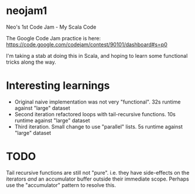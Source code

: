 # neojam1
Neo's 1st Code Jam - My Scala Code

The Google Code Jam practice is here: 
https://code.google.com/codejam/contest/90101/dashboard#s=p0 

I'm taking a stab at doing this in Scala, and hoping to learn some functional tricks along the way. 

# Interesting learnings
- Original naive implementation was not very "functional". 32s runtime against "large" dataset
- Second iteration refactored loops with tail-recursive functions. 10s runtime against "large" dataset
- Third iteration. Small change to use "parallel" lists. 5s runtime against "large" dataset

# TODO
Tail recursive functions are still not "pure". i.e. they have side-effects on the iterators *and* an accumulator buffer outside their immediate scope. Perhaps use the "accumulator" pattern to resolve this. 
